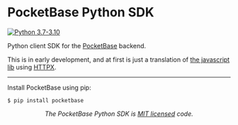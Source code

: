 # PocketBase Python SDK

[![Python 3.7-3.10](https://github.com/vaphes/pocketbase/actions/workflows/python-versions.yml/badge.svg)](https://github.com/vaphes/pocketbase/actions/workflows/python-versions.yml)

Python client SDK for the <a href="https://pocketbase.io/">PocketBase</a> backend.

This is in early development, and at first is just a translation of <a href="https://github.com/pocketbase/js-sdk">the javascript lib</a> using <a href="https://github.com/encode/httpx/">HTTPX</a>.

---

Install PocketBase using pip:

```shell
$ pip install pocketbase
```

<p align="center"><i>The PocketBase Python SDK is <a href="https://github.com/vaphes/pocketbase/blob/master/LICENCE.txt">MIT licensed</a> code.</p>